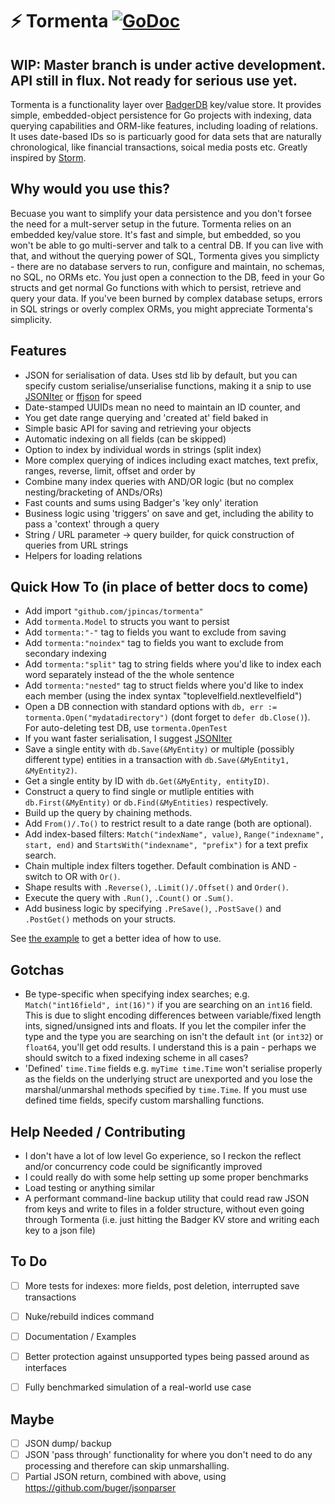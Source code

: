 # ⚡ Tormenta [![GoDoc](https://godoc.org/github.com/jpincas/tormenta?status.svg)](https://godoc.org/github.com/jpincas/tormenta)

## WIP: Master branch is under active development.  API still in flux. Not ready for serious use yet.

Tormenta is a functionality layer over [BadgerDB](https://github.com/dgraph-io/badger) key/value store.  It provides simple, embedded-object persistence for Go projects with indexing, data querying capabilities and ORM-like features, including loading of relations.  It uses date-based IDs so is particuarly good for data sets that are naturally chronological, like financial transactions, soical media posts etc. Greatly inspired by [Storm](https://github.com/asdine/storm).

## Why would you use this?

Becuase you want to simplify your data persistence and you don't forsee the need for a mult-server setup in the future.  Tormenta relies on an embedded key/value store.  It's fast and simple, but embedded, so you won't be able to go multi-server and talk to a central DB.  If you can live with that, and without the querying power of SQL, Tormenta gives you simplicty - there are no database servers to run, configure and maintain, no schemas, no SQL, no ORMs etc.  You just open a connection to the DB, feed in your Go structs and get normal Go functions with which to persist, retrieve and query your data.  If you've been burned by complex database setups, errors in SQL strings or overly complex ORMs, you might appreciate Tormenta's simplicity.
 
## Features

- JSON for serialisation of data. Uses std lib by default, but you can specify custom serialise/unserialise functions, making it a snip to use [JSONIter](https://github.com/json-iterator/go) or [ffjson](https://github.com/pquerna/ffjson) for speed
- Date-stamped UUIDs mean no need to maintain an ID counter, and
- You get date range querying and 'created at' field baked in
- Simple basic API for saving and retrieving your objects
- Automatic indexing on all fields (can be skipped)
- Option to index by individual words in strings (split index)
- More complex querying of indices including exact matches, text prefix, ranges, reverse, limit, offset and order by
- Combine many index queries with AND/OR logic (but no complex nesting/bracketing of ANDs/ORs)
- Fast counts and sums using Badger's 'key only' iteration
- Business logic using 'triggers' on save and get, including the ability to pass a 'context' through a query
- String / URL parameter -> query builder, for quick construction of queries from URL strings
- Helpers for loading relations

## Quick How To (in place of better docs to come)

- Add import `"github.com/jpincas/tormenta"`
- Add `tormenta.Model` to structs you want to persist
- Add `tormenta:"-"` tag to fields you want to exclude from saving
- Add `tormenta:"noindex"` tag to fields you want to exclude from secondary indexing
- Add `tormenta:"split"` tag to string fields where you'd like to index each word separately instead of the the whole sentence
- Add `tormenta:"nested"` tag to struct fields where you'd like to index each member (using the index syntax "toplevelfield.nextlevelfield")
- Open a DB connection with standard options with `db, err := tormenta.Open("mydatadirectory")` (dont forget to `defer db.Close()`). For auto-deleting test DB, use `tormenta.OpenTest`
- If you want faster serialisation, I suggest [JSONIter](https://github.com/json-iterator/go)
- Save a single entity with `db.Save(&MyEntity)` or multiple (possibly different type) entities in a transaction with `db.Save(&MyEntity1, &MyEntity2)`.
- Get a single entity by ID with `db.Get(&MyEntity, entityID)`.
- Construct a query to find single or mutliple entities with `db.First(&MyEntity)` or `db.Find(&MyEntities)` respectively. 
- Build up the query by chaining methods.
- Add `From()/.To()` to restrict result to a date range (both are optional). 
- Add index-based filters: `Match("indexName", value)`, `Range("indexname", start, end)` and `StartsWith("indexname", "prefix")` for a text prefix search. 
- Chain multiple index filters together.  Default combination is AND - switch to OR with `Or()`.
- Shape results with `.Reverse()`, `.Limit()/.Offset()` and `Order()`.
- Execute the query with `.Run()`, `.Count()` or `.Sum()`.
- Add business logic by specifying `.PreSave()`, `.PostSave()` and `.PostGet()` methods on your structs.
	
See [the example](https://github.com/jpincas/tormenta/blob/tojson/example_test.go) to get a better idea of how to use.

## Gotchas

- Be type-specific when specifying index searches; e.g. `Match("int16field", int(16)")` if you are searching on an `int16` field.  This is due to slight encoding differences between variable/fixed length ints, signed/unsigned ints and floats.  If you let the compiler infer the type and the type you are searching on isn't the default `int` (or `int32`) or `float64`, you'll get odd results.  I understand this is a pain - perhaps we should switch to a fixed indexing scheme in all cases?
- 'Defined' `time.Time` fields e.g. `myTime time.Time` won't serialise properly as the fields on the underlying struct are unexported and you lose the marshal/unmarshal methods specified by `time.Time`.  If you must use defined time fields, specify custom marshalling functions.


## Help Needed / Contributing

- I don't have a lot of low level Go experience, so I reckon the reflect and/or concurrency code could be significantly improved
- I could really do with some help setting up some proper benchmarks
- Load testing or anything similar
- A performant command-line backup utility that could read raw JSON from keys and write to files in a folder structure, without even going through Tormenta (i.e. just hitting the Badger KV store and writing each key to a json file)

## To Do


- [ ] More tests for indexes: more fields, post deletion, interrupted save transactions
- [ ] Nuke/rebuild indices command
- [ ] Documentation / Examples
- [ ] Better protection against unsupported types being passed around as interfaces
- [ ] Fully benchmarked simulation of a real-world use case


## Maybe

- [ ] JSON dump/ backup
- [ ] JSON 'pass through' functionality for where you don't need to do any processing and therefore can skip unmarshalling.
- [ ] Partial JSON return, combined with above, using https://github.com/buger/jsonparser
